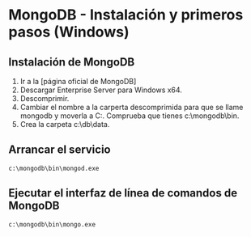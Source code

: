 # MongoDB - Instalación y primeros pasos (Windows)
## Instalación de MongoDB
1. Ir a la [página oficial de MongoDB]
2. Descargar Enterprise Server para Windows x64.
3. Descomprimir.
4. Cambiar el nombre a la carperta descomprimida para que se llame mongodb y moverla a C:. Comprueba que tienes c:\mongodb\bin.
5. Crea la carpeta c:\db\data.
## Arrancar el servicio
```console
c:\mongodb\bin\mongod.exe 
```
## Ejecutar el interfaz de línea de comandos de MongoDB
```console
c:\mongodb\bin\mongo.exe
```
